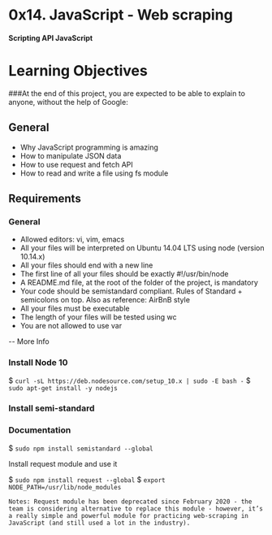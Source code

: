 # 0x14. JavaScript - Web scraping
#### Scripting API JavaScript

# Learning Objectives

###At the end of this project, you are expected to be able to explain to anyone, without the help of Google: 
## General

   - Why JavaScript programming is amazing
   - How to manipulate JSON data
   - How to use request and fetch API
   - How to read and write a file using fs module

## Requirements
### General

   - Allowed editors: vi, vim, emacs
   - All your files will be interpreted on Ubuntu 14.04 LTS using node (version 10.14.x)
   - All your files should end with a new line
   - The first line of all your files should be exactly #!/usr/bin/node
   - A README.md file, at the root of the folder of the project, is mandatory
   - Your code should be semistandard compliant. Rules of Standard + semicolons on top. Also as reference: AirBnB style
   - All your files must be executable
   - The length of your files will be tested using wc
   - You are not allowed to use var

-- More Info
### Install Node 10

$ ```curl -sL https://deb.nodesource.com/setup_10.x | sudo -E bash -```
$ ```sudo apt-get install -y nodejs```

### Install semi-standard

### Documentation

$ ```sudo npm install semistandard --global```

Install request module and use it

$ ```sudo npm install request --global```
$ ```export NODE_PATH=/usr/lib/node_modules```

```Notes: Request module has been deprecated since February 2020 - the team is considering alternative to replace this module - however, it’s a really simple and powerful module for practicing web-scraping in JavaScript (and still used a lot in the industry).```
